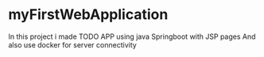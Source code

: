 # myFirstWebApplication
In this project  i made TODO APP using java Springboot with JSP pages And also use docker for server connectivity
